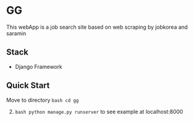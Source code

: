 # GG

This webApp is a job search site based on web scraping by jobkorea and saramin

## Stack

* Django Framework

## Quick Start
Move to directory ```bash cd gg ```


2. ```bash python manage.py runserver``` to see example at localhost:8000
